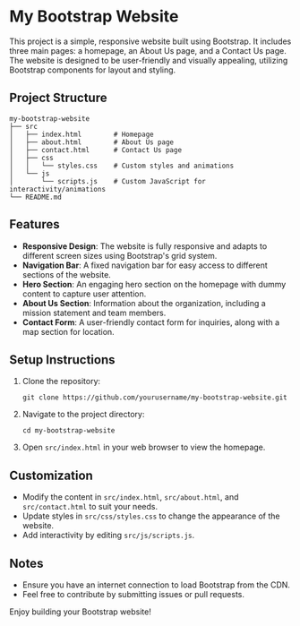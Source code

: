 # My Bootstrap Website

This project is a simple, responsive website built using Bootstrap. It includes three main pages: a homepage, an About Us page, and a Contact Us page. The website is designed to be user-friendly and visually appealing, utilizing Bootstrap components for layout and styling.

## Project Structure

```
my-bootstrap-website
├── src
│   ├── index.html        # Homepage
│   ├── about.html        # About Us page
│   ├── contact.html      # Contact Us page
│   ├── css
│   │   └── styles.css    # Custom styles and animations
│   └── js
│       └── scripts.js    # Custom JavaScript for interactivity/animations
└── README.md
```

## Features

- **Responsive Design**: The website is fully responsive and adapts to different screen sizes using Bootstrap's grid system.
- **Navigation Bar**: A fixed navigation bar for easy access to different sections of the website.
- **Hero Section**: An engaging hero section on the homepage with dummy content to capture user attention.
- **About Us Section**: Information about the organization, including a mission statement and team members.
- **Contact Form**: A user-friendly contact form for inquiries, along with a map section for location.

## Setup Instructions

1. Clone the repository:
   ```
   git clone https://github.com/yourusername/my-bootstrap-website.git
   ```
2. Navigate to the project directory:
   ```
   cd my-bootstrap-website
   ```
3. Open `src/index.html` in your web browser to view the homepage.

## Customization

- Modify the content in `src/index.html`, `src/about.html`, and `src/contact.html` to suit your needs.
- Update styles in `src/css/styles.css` to change the appearance of the website.
- Add interactivity by editing `src/js/scripts.js`.

## Notes

- Ensure you have an internet connection to load Bootstrap from the CDN.
- Feel free to contribute by submitting issues or pull requests.

Enjoy building your Bootstrap website!